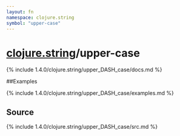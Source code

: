 ```yaml
---
layout: fn
namespace: clojure.string
symbol: "upper-case"
---
```


# [clojure.string](../)/upper-case

{% include 1.4.0/clojure.string/upper_DASH_case/docs.md %}

##Examples

{% include 1.4.0/clojure.string/upper_DASH_case/examples.md %}
## Source
{% include 1.4.0/clojure.string/upper_DASH_case/src.md %}

